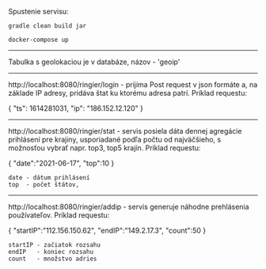 Spustenie servisu:

    gradle clean build jar

    docker-compose up

---------------------------------
Tabulka s geolokaciou je v databáze, názov - 'geoip'

---------------------------------
http://localhost:8080/ringier/login  - prijíma Post request v json formáte a, na základe IP adresy, pridáva štat ku ktorému adresa patrí.
Príklad requestu:

{
  "ts": 1614281031,
  "ip": "186.152.12.120"
}

---------------------------------
http://localhost:8080/ringier/stat  - servis posiela dáta dennej agregácie prihlásení pre krajiny, usporiadané podľa počtu od najväčšieho, s možnosťou vybrať napr. top3, top5 krajín.
Príklad requestu:

{
  "date":"2021-06-17",
  "top":10
}

    date - dátum prihlásení
    top  - počet štátov,

---------------------------------
http://localhost:8080/ringier/addip  - servis generuje náhodne prehlásenia používateľov.
Príklad requestu:

{
  "startIP":"112.156.150.62",
  "endIP":"149.2.17.3",
  "count":50
}

    startIP - začiatok rozsahu
    endIP   - koniec rozsahu
    count   - množstvo adries